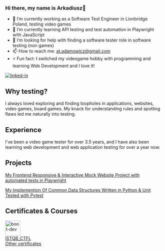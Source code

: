 ### Hi there, my name is Arkadiusz👋
- 🔭 I’m currently working as a Software Test Engineer in Lionbridge Poland, testing video games
- 🌱 I’m currently learning API testing and test automation in Playwright with JavaScript
- 🤔 I’m looking for help with finding a software tester role in software testing (non games)
- 📫 How to reach me: at.adamowicz@gmail.com
- ⚡ Fun fact: I switched my videogame hobby with programming and learning Web Development and I love it!

[<img alt="linked-in" src="https://img.shields.io/badge/linkedin-%230077B5.svg?&style=for-the-badge&logo=linkedin&logoColor=white" />](https://www.linkedin.com/in/arkadiusz-adamowicz-904827250/)

## Why testing?

I always loved exploring and finding loopholes in applications, websites, video games, board games. My knack for understanding rules and spotting flaws led me naturally into testing.

## Experience

I've been a video game tester for over 3.5 years, and I have also been learning web development and web application testing for over a year now.

## Projects

[My Frontend Responsive & Interactive Mock Website Project with automated tests in Playwright](https://github.com/atadamowicz/bjj-website)

[My Implemention Of Common Data Structures Written in Python & Unit Tested with Pytest](https://github.com/atadamowicz/data_structures)

## Certificates & Courses
[<img alt="boot-dev" src="https://www.boot.dev/_nuxt/bootdev-logo-full-small.T5Eqr5qH.png" height="48" class="h-12">](https://www.boot.dev/u/atadamowicz) <br>
[ISTQB_CTFL](https://drive.google.com/file/d/1BWOA6F18mH17De6JKHK6nMRPTzpXO1zs/view?usp=sharing) <br>
[Other certificates](https://drive.google.com/drive/folders/1Lx0DigBrxGwdyZhtAtNoAYnqv9nwRmv7?usp=sharing) 


